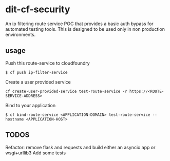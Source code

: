# dit-cf-security

An ip filtering route service POC that provides a basic auth bypass for automated testing tools.  This is designed to be used only in non production environments.

## usage

Push this route-service to cloudfoundry

`$ cf push ip-filter-service`

Create a user provided service

`cf create-user-provided-service test-route-service -r https://<ROUTE-SERVICE-ADDRESS>`

Bind to your application

`$ cf bind-route-service <APPLICATION-DOMAIN> test-route-service --hostname <APPLICATION-HOST>`

## TODOS

Refactor: remove flask and requests and build either an asyncio app or wsgi+urllib3
Add some tests
